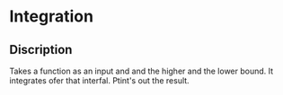 # Integration

## Discription

Takes a function as an input and and the higher and the
lower bound.
It integrates ofer that interfal.
Ptint's out the result.
